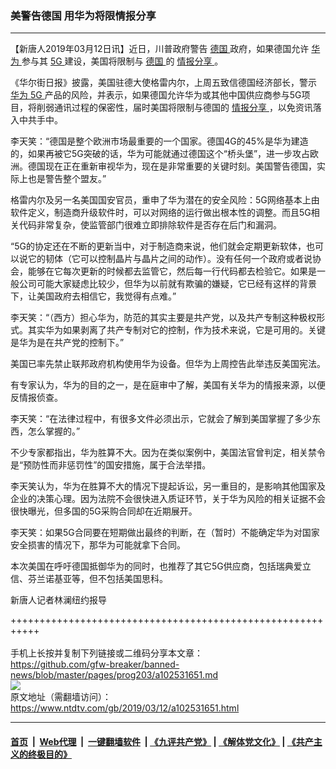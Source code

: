 ### 美警告德国 用华为将限情报分享
------------------------

<div class="post_content" itemprop="articleBody">
 <p>
  【新唐人2019年03月12日讯】近日，川普政府警告
  <a href="https://www.ntdtv.com/gb/德国.htm">
   德国
  </a>
  政府，如果德国允许
  <a href="https://www.ntdtv.com/gb/华为.htm">
   华为
  </a>
  参与其
  <a href="https://www.ntdtv.com/gb/5g.htm">
   5G
  </a>
  建设，美国将限制与
  <a href="https://www.ntdtv.com/gb/德国.htm">
   德国
  </a>
  的
  <a href="https://www.ntdtv.com/gb/情报分享.htm">
   情报分享
  </a>
  。
 </p>
 <p>
  《华尔街日报》披露，美国驻德大使格雷内尔，上周五致信德国经济部长，警示
  <a href="https://www.ntdtv.com/gb/华为.htm">
   华为
  </a>
  <a href="https://www.ntdtv.com/gb/5g.htm">
   5G
  </a>
  产品的风险，并表示，如果德国允许华为或其他中国供应商参与5G项目，将削弱通讯过程的保密性，届时美国将限制与德国的
  <a href="https://www.ntdtv.com/gb/情报分享.htm">
   情报分享
  </a>
  ，以免资讯落入中共手中。
 </p>
 <p>
  李天笑：“德国是整个欧洲市场最重要的一个国家。德国4G的45%是华为建造的，如果再被它5G突破的话，华为可能就通过德国这个“桥头堡”，进一步攻占欧洲。德国现在正在重新审视华为，现在是非常重要的关键时刻。美国警告德国，实际上也是警告整个盟友。”
 </p>
 <p>
  格雷内尔及另一名美国国安官员，重申了华为潜在的安全风险：5G网络基本上由软件定义，制造商升级软件时，可以对网络的运行做出根本性的调整。而且5G相关代码非常复杂，使监管部门很难立即排除软件是否存在后门和漏洞。
 </p>
 <p>
  “5G的协定还在不断的更新当中，对于制造商来说，他们就会定期更新软体，也可以说它的韧体（它可以控制晶片与晶片之间的动作）。没有任何一个政府或者说协会，能够在它每次更新的时候都去监管它，然后每一行代码都去检验它。如果是一般公司可能大家疑虑比较少，但华为以前就有欺骗的嫌疑，它已经有这样的背景下，让美国政府去相信它，我觉得有点难。”
 </p>
 <p>
  李天笑：“（西方）担心华为，防范的其实主要是共产党，以及共产专制这种极权形式。其实华为如果剥离了共产专制对它的控制，作为技术来说，它是可用的。关键是华为是在共产党的控制下。”
 </p>
 <p>
  美国已率先禁止联邦政府机构使用华为设备。但华为上周控告此举违反美国宪法。
 </p>
 <p>
  有专家认为，华为的目的之一，是在庭审中了解，美国有关华为的情报来源，以便反情报侦查。
 </p>
 <p>
  李天笑：“在法律过程中，有很多文件必须出示，它就会了解到美国掌握了多少东西，怎么掌握的。”
 </p>
 <p>
  不少专家都指出，华为胜算不大。因为在类似案例中，美国法官曾判定，相关禁令是“预防性而非惩罚性”的国安措施，属于合法举措。
 </p>
 <p>
  李天笑认为，华为在胜算不大的情况下提起诉讼，另一重目的，是影响其他国家及企业的决策心理。因为法院不会很快进入质证环节，关于华为风险的相关证据不会很快曝光，但多国的5G采购合同却在近期展开。
 </p>
 <p>
  李天笑：如果5G合同要在短期做出最终的判断，在（暂时）不能确定华为对国家安全损害的情况下，那华为可能就拿下合同。
 </p>
 <p>
  本次美国在呼吁德国抵御华为的同时，也推荐了其它5G供应商，包括瑞典爱立信、芬兰诺基亚等，但不包括美国思科。
 </p>
 <p>
  新唐人记者林澜纽约报导
 </p>
 <div class="single_ad">
 </div>
</div>

+++++++++++++++++++++++++++++++++++++++++++++++++++++++++++<br/><br/>
手机上长按并复制下列链接或二维码分享本文章：<br/>
https://github.com/gfw-breaker/banned-news/blob/master/pages/prog203/a102531651.md <br/>
<a href='https://github.com/gfw-breaker/banned-news/blob/master/pages/prog203/a102531651.md'><img src='https://github.com/gfw-breaker/banned-news/blob/master/pages/prog203/a102531651.md.png'/></a> <br/>
原文地址（需翻墙访问）：https://www.ntdtv.com/gb/2019/03/12/a102531651.html


------------------------
#### [首页](https://github.com/gfw-breaker/banned-news/blob/master/README.md) &nbsp;|&nbsp; [Web代理](https://github.com/labour-camp/helloworld) &nbsp;|&nbsp; [一键翻墙软件](https://github.com/gfw-breaker/nogfw/blob/master/README.md) &nbsp;| [《九评共产党》](https://github.com/gfw-breaker/9ping.md/blob/master/README.md#九评之一评共产党是什么) | [《解体党文化》](https://github.com/gfw-breaker/jtdwh.md/blob/master/README.md) | [《共产主义的终极目的》](https://github.com/gfw-breaker/gczydzjmd.md/blob/master/README.md)

